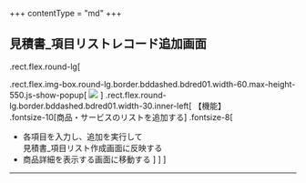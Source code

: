 +++
contentType = "md"
+++


## 見積書_項目リストレコード追加画面

.rect.flex.round-lg[

.rect.flex.img-box.round-lg.border.bddashed.bdred01.width-60.max-height-550.js-show-popup[
![](./resource/screens/07.png)
]
.rect.flex.round-lg.border.bddashed.bdred01.width-30.inner-left[
【機能】  
.fontsize-10[商品・サービスのリストを追加する]
.fontsize-8[
- 各項目を入力し、追加を実行して  
見積書_項目リスト作成画面に反映する
- 商品詳細を表示する画面に移動する
]
]
]

---
